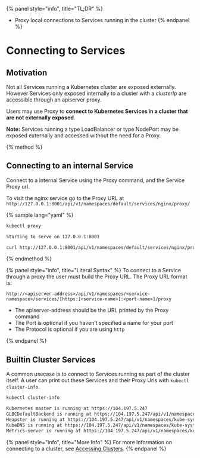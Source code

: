 {% panel style="info", title="TL;DR" %}
- Proxy local connections to Services running in the cluster
{% endpanel %}

# Connecting to Services

## Motivation

Not all Services running a Kubernetes cluster are exposed externally.  However Services
only exposed internally to a cluster with a *clusterIp* are accessible through an
apiserver proxy.

Users may use Proxy to **connect to Kubernetes Services in a cluster that are not
externally exposed**.


**Note:** Services running a type LoadBalancer or type NodePort may be exposed externally and
accessed without the need for a Proxy.

{% method %}
## Connecting to an internal Service

Connect to a internal Service using the Proxy command, and the Service Proxy url.

To visit the nginx service go to the Proxy URL at
`http://127.0.0.1:8001/api/v1/namespaces/default/services/nginx/proxy/`

{% sample lang="yaml" %}

```bash
kubectl proxy

Starting to serve on 127.0.0.1:8001
```

```bash
curl http://127.0.0.1:8001/api/v1/namespaces/default/services/nginx/proxy/
```

{% endmethod %}

{% panel style="info", title="Literal Syntax" %}
To connect to a Service through a proxy the user must build the Proxy URL.  The Proxy URL format is:

`http://<apiserver-address>/api/v1/namespaces/<service-namespace>/services/[https:]<service-name>[:<port-name>]/proxy`

- The apiserver-address should be the URL printed by the Proxy command
- The Port is optional if you haven’t specified a name for your port
- The Protocol is optional if you are using `http`

{% endpanel %}

## Builtin Cluster Services

A common usecase is to connect to Services running as part of the cluster itself.  A user can print out these
Services and their Proxy Urls with `kubectl cluster-info`.

```bash
kubectl cluster-info

Kubernetes master is running at https://104.197.5.247
GLBCDefaultBackend is running at https://104.197.5.247/api/v1/namespaces/kube-system/services/default-http-backend:http/proxy
Heapster is running at https://104.197.5.247/api/v1/namespaces/kube-system/services/heapster/proxy
KubeDNS is running at https://104.197.5.247/api/v1/namespaces/kube-system/services/kube-dns:dns/proxy
Metrics-server is running at https://104.197.5.247/api/v1/namespaces/kube-system/services/https:metrics-server:/proxy
```

{% panel style="info", title="More Info" %}
For more information on connecting to a cluster, see
[Accessing Clusters](https://kubernetes.io/docs/tasks/access-application-cluster/access-cluster/).
{% endpanel %}


